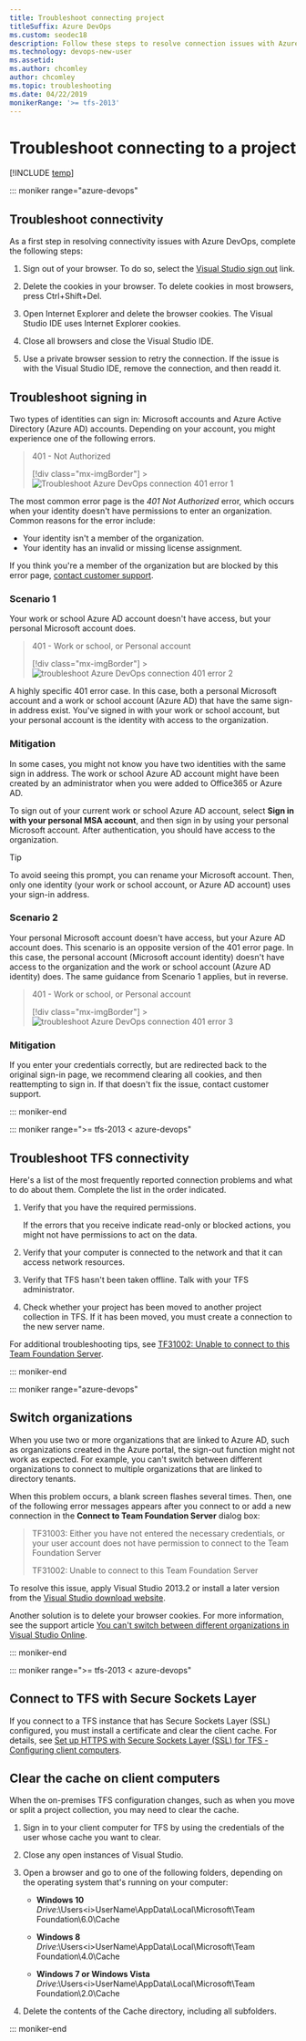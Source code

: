 ```yaml
---
title: Troubleshoot connecting project
titleSuffix: Azure DevOps
ms.custom: seodec18
description: Follow these steps to resolve connection issues with Azure DevOps Services & Team Foundation Server  
ms.technology: devops-new-user
ms.assetid: 
ms.author: chcomley
author: chcomley
ms.topic: troubleshooting
ms.date: 04/22/2019
monikerRange: '>= tfs-2013'
---
```


# Troubleshoot connecting to a project

[!INCLUDE [temp](../includes/version-vsts-tfs-all-versions.md)]

::: moniker range="azure-devops"

## Troubleshoot connectivity

As a first step in resolving connectivity issues with Azure DevOps, complete the following steps:

1.  Sign out of your browser. To do so, select the [Visual Studio sign out](https://aka.ms/VsSignout) link.

2.  Delete the cookies in your browser. To delete cookies in most browsers, press Ctrl+Shift+Del.

3.  Open Internet Explorer and delete the browser cookies. The Visual Studio IDE uses Internet Explorer cookies.

4.  Close all browsers and close the Visual Studio IDE.

5.  Use a private browser session to retry the connection. If the issue is with the Visual Studio IDE, remove the connection, and then readd it.

## Troubleshoot signing in

Two types of identities can sign in: Microsoft accounts and Azure Active Directory (Azure AD) accounts. Depending on your account, you might experience one of the following errors.

> 401 - Not Authorized
>
> [!div class="mx-imgBorder"] > ![Troubleshoot Azure DevOps connection 401 error 1](media/troubleshoot-connection/401_notauthorized.png)

The most common error page is the _401 Not Authorized_ error, which occurs when your identity doesn't have permissions to enter an organization. Common reasons for the error include:

- Your identity isn't a member of the organization.
- Your identity has an invalid or missing license assignment.

If you think you're a member of the organization but are blocked by this error page, [contact customer support](https://support.microsoft.com/).

### Scenario 1

Your work or school Azure AD account doesn't have access, but your personal Microsoft account does.

> 401 - Work or school, or Personal account
>
> [!div class="mx-imgBorder"] > ![troubleshoot Azure DevOps connection 401 error 2](media/troubleshoot-connection/401_AAD.png)

A highly specific 401 error case. In this case, both a personal Microsoft account and a work or school account (Azure AD) that have the same sign-in address exist. You've signed in with your work or school account, but your personal account is the identity with access to the organization.

### Mitigation

In some cases, you might not know you have two identities with the same sign in address. The work or school Azure AD account might have been created by an administrator when you were added to Office365 or Azure AD.

To sign out of your current work or school Azure AD account, select **Sign in with your personal MSA account**, and then sign in by using your personal Microsoft account. After authentication, you should have access to the organization.

> [!TIP]
> To avoid seeing this prompt, you can rename your Microsoft account. Then, only one identity (your work or school account, or Azure AD account) uses your sign-in address.

### Scenario 2

Your personal Microsoft account doesn't have access, but your Azure AD account does. This scenario is an opposite version of the 401 error page. In this case, the personal account (Microsoft account identity) doesn't have access to the organization and the work or school account (Azure AD identity) does. The same guidance from Scenario 1 applies, but in reverse.

> 401 - Work or school, or Personal account
>
> [!div class="mx-imgBorder"] > ![troubleshoot Azure DevOps connection 401 error 3](media/troubleshoot-connection/401_MSA.png)

### Mitigation

If you enter your credentials correctly, but are redirected back to the original sign-in page, we recommend clearing all cookies, and then reattempting to sign in. If that doesn't fix the issue, contact customer support.

::: moniker-end

::: moniker range=">= tfs-2013 < azure-devops"

## Troubleshoot TFS connectivity

Here's a list of the most frequently reported connection problems and what to do about them. Complete the list in the order indicated.

1.  Verify that you have the required permissions.

    If the errors that you receive indicate read-only or blocked actions, you might not have permissions to act on the data.

2.  Verify that your computer is connected to the network and that it can access network resources.

3.  Verify that TFS hasn't been taken offline. Talk with your TFS administrator.

4.  Check whether your project has been moved to another project collection in TFS. If it has been moved, you must create a connection to the new server name.

For additional troubleshooting tips, see [TF31002: Unable to connect to this Team Foundation Server](../reference/error/tf31002-unable-connect-tfs.md).

::: moniker-end

::: moniker range="azure-devops"

## Switch organizations

When you use two or more organizations that are linked to Azure AD, such as organizations created in the Azure portal, the sign-out function might not work as expected. For example, you can't switch between different organizations to connect to multiple organizations that are linked to directory tenants.

When this problem occurs, a blank screen flashes several times. Then, one of the following error messages appears after you connect to or add a new connection in the **Connect to Team Foundation Server** dialog box:

> TF31003: Either you have not entered the necessary credentials, or your user account does not have permission to connect to the Team Foundation Server
>
> TF31002: Unable to connect to this Team Foundation Server

To resolve this issue, apply Visual Studio 2013.2 or install a later version from the [Visual Studio download website](https://visualstudio.microsoft.com/downloads).

Another solution is to delete your browser cookies. For more information, see the support article [You can't switch between different organizations in Visual Studio Online](https://support.microsoft.com/help/2958966/you-can-t-switch-between-different-organizational-accounts-in-visual-s).

::: moniker-end

::: moniker range=">= tfs-2013 < azure-devops"

## Connect to TFS with Secure Sockets Layer

If you connect to a TFS instance that has Secure Sockets Layer (SSL) configured, you must install a certificate and clear the client cache. For details, see [Set up HTTPS with Secure Sockets Layer (SSL) for TFS - Configuring client computers](/azure/devops/server/admin/setup-secure-sockets-layer#config-client-computers).

## Clear the cache on client computers

When the on-premises TFS configuration changes, such as when you move or split a project collection, you may need to clear the cache.

1.  Sign in to your client computer for TFS by using the credentials of the user whose cache you want to clear.

2.  Close any open instances of Visual Studio.

3.  Open a browser and go to one of the following folders, depending on the operating system that's running on your computer:

    - **Windows 10**
      _Drive_:\\Users\<i>UserName</i>\AppData\Local\Microsoft\Team Foundation\6.0\Cache

    - **Windows 8**
      _Drive_:\\Users\<i>UserName</i>\AppData\Local\Microsoft\Team Foundation\4.0\Cache

    - **Windows 7 or Windows Vista**
      _Drive_:\\Users\<i>UserName</i>\AppData\Local\Microsoft\Team Foundation\2.0\Cache

4.  Delete the contents of the Cache directory, including all subfolders.

::: moniker-end
